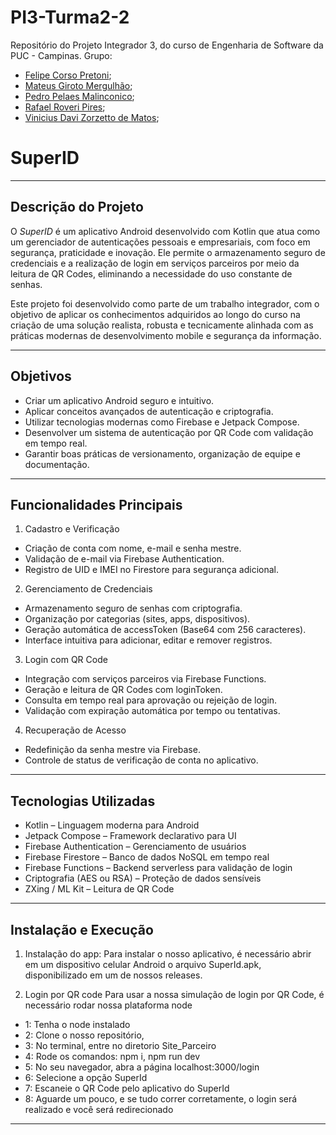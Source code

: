 # PI3-Turma2-2
Repositório do Projeto Integrador 3, do curso de Engenharia de Software da PUC - Campinas. 
Grupo: 
- [Felipe Corso Pretoni](https://github.com/felipecorsopretoni);
- [Mateus Giroto Mergulhão](https://github.com/Mateusmerg);
- [Pedro Pelaes Malinconico](https://github.com/pedropelaes);
- [Rafael Roveri Pires](https://github.com/RafssRv);
- [Vinicius Davi Zorzetto de Matos](https://github.com/Vzorzettoo);

SuperID
=================================================

---

Descrição do Projeto
---------------------

O *SuperID* é um aplicativo Android desenvolvido com Kotlin que atua como um gerenciador de autenticações pessoais e empresariais, com foco em segurança, praticidade e inovação. Ele permite o armazenamento seguro de credenciais e a realização de login em serviços parceiros por meio da leitura de QR Codes, eliminando a necessidade do uso constante de senhas.

Este projeto foi desenvolvido como parte de um trabalho integrador, com o objetivo de aplicar os conhecimentos adquiridos ao longo do curso na criação de uma solução realista, robusta e tecnicamente alinhada com as práticas modernas de desenvolvimento mobile e segurança da informação.

---

Objetivos
----------

- Criar um aplicativo Android seguro e intuitivo.
- Aplicar conceitos avançados de autenticação e criptografia.
- Utilizar tecnologias modernas como Firebase e Jetpack Compose.
- Desenvolver um sistema de autenticação por QR Code com validação em tempo real.
- Garantir boas práticas de versionamento, organização de equipe e documentação.

---

Funcionalidades Principais
---------------------------

1. Cadastro e Verificação  
- Criação de conta com nome, e-mail e senha mestre.  
- Validação de e-mail via Firebase Authentication.  
- Registro de UID e IMEI no Firestore para segurança adicional.  

2. Gerenciamento de Credenciais  
- Armazenamento seguro de senhas com criptografia.  
- Organização por categorias (sites, apps, dispositivos).  
- Geração automática de accessToken (Base64 com 256 caracteres).  
- Interface intuitiva para adicionar, editar e remover registros.  

3. Login com QR Code  
- Integração com serviços parceiros via Firebase Functions.  
- Geração e leitura de QR Codes com loginToken.  
- Consulta em tempo real para aprovação ou rejeição de login.  
- Validação com expiração automática por tempo ou tentativas.  

4. Recuperação de Acesso  
- Redefinição da senha mestre via Firebase.  
- Controle de status de verificação de conta no aplicativo.  

---

Tecnologias Utilizadas
-----------------------

- Kotlin – Linguagem moderna para Android  
- Jetpack Compose – Framework declarativo para UI  
- Firebase Authentication – Gerenciamento de usuários  
- Firebase Firestore – Banco de dados NoSQL em tempo real  
- Firebase Functions – Backend serverless para validação de login  
- Criptografia (AES ou RSA) – Proteção de dados sensíveis  
- ZXing / ML Kit – Leitura de QR Code  

---

Instalação e Execução
----------------------
1. Instalação do app:
Para instalar o nosso aplicativo, é necessário abrir em um dispositivo celular Android
o arquivo SuperId.apk, disponibilizado em um de nossos releases.

3. Login por QR code
Para usar a nossa simulação de login por QR Code, é necessário rodar nossa plataforma node
- 1: Tenha o node instalado
- 2: Clone o nosso repositório,
- 3: No terminal, entre no diretorio Site_Parceiro
- 4: Rode os comandos: npm i, npm run dev
- 5: No seu navegador, abra a página localhost:3000/login
- 6: Selecione a opção SuperId
- 7: Escaneie o QR Code pelo aplicativo do SuperId
- 8: Aguarde um pouco, e se tudo correr corretamente, o login será realizado e você será redirecionado
---

